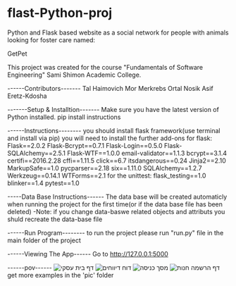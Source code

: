 # flast-Python-proj
Python and Flask based website as a social network for people with animals looking for foster care named:

GetPet

This project was created for the course "Fundamentals of Software Engineering" Sami Shimon Academic College.


------Contributors-------
Tal Haimovich
Mor Merkrebs
Ortal Nosik
Asif Eretz-Kdosha

-------Setup & Installtion-------
Make sure you have the latest version of Python installed.
pip install instructions

------Instructions--------
you should install flask framework(use terminal and install via pip)
you will need to install the further add-ons for flask:
Flask==2.0.2
Flask-Bcrypt==0.7.1
Flask-Login==0.5.0
Flask-SQLAlchemy==2.5.1
Flask-WTF==1.0.0
email-validator==1.1.3
bcrypt==3.1.4
certifi==2016.2.28
cffi==1.11.5
click==6.7
itsdangerous==0.24
Jinja2==2.10
MarkupSafe==1.0
pycparser==2.18
six==1.11.0
SQLAlchemy==1.2.7
Werkzeug==0.14.1
WTForms==2.1
for the unittest:
flask_testing==1.0
blinker==1.4
pytest==1.0

-----Data Base Instructions------
The data base will be created automaticly when running the project for the first time(or if the data base file has been deleted)
-Note: if you change data-baswe related objects and attributs you shuld recreate the data-base file

------Run Program--------
to run the project please run "run.py" file in the main folder of the project

------Viewing The App------
Go to http://127.0.0.1:5000

------pov------
![דף בית עסקי](https://github.com/OrtalNosik/flast-Python-proj/assets/93153515/a8f7243a-b799-4bba-8b8f-7b7e2ca1d9b6)
![דוח דיווחים](https://github.com/OrtalNosik/flast-Python-proj/assets/93153515/c7fac1a2-d388-46fb-a5cc-a3cb06b592f9)
![מסך כניסה](https://github.com/OrtalNosik/flast-Python-proj/assets/93153515/5596169f-bf11-4b3c-b999-0d7ae2e665e8)
![דף הרשמה חנות](https://github.com/OrtalNosik/flast-Python-proj/assets/93153515/30e09f91-5cbb-4773-912c-67dbefbfa413)
get more examples in the 'pic' folder
